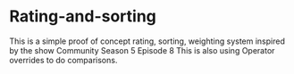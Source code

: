 # Rating-and-sorting
This is a simple proof of concept rating, sorting, weighting system inspired by the show Community Season 5 Episode 8
This is also using Operator overrides to do comparisons.
